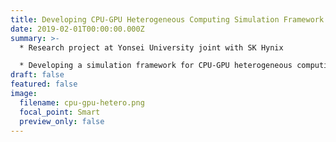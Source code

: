 ```yaml
---
title: Developing CPU-GPU Heterogeneous Computing Simulation Framework <br> (2019.02 - 2020.02)
date: 2019-02-01T00:00:00.000Z
summary: >-
  * Research project at Yonsei University joint with SK Hynix 

  * D﻿eveloping a simulation framework for CPU-GPU heterogeneous computing that supports processing of the state-of-the-art deep learning algorithms
draft: false
featured: false
image:
  filename: cpu-gpu-hetero.png
  focal_point: Smart
  preview_only: false
---
```

